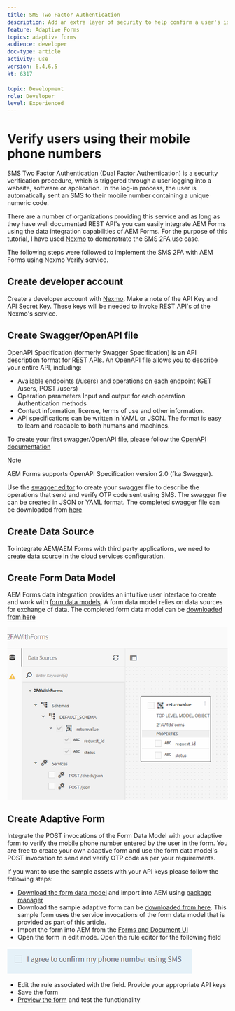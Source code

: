 ```yaml
---
title: SMS Two Factor Authentication
description: Add an extra layer of security to help confirm a user's identity when they want to perform certain activities
feature: Adaptive Forms
topics: adaptive forms
audience: developer
doc-type: article
activity: use
version: 6.4,6.5
kt: 6317

topic: Development
role: Developer
level: Experienced
---
```



# Verify users using their mobile phone numbers

SMS Two Factor Authentication (Dual Factor Authentication) is a security verification procedure, which is triggered through a user logging into a website, software or application. In the log-in process, the user is automatically sent an SMS to their mobile number containing a unique numeric code.

There are a number of organizations providing this service and as long as they have well documented REST API's you can easily integrate AEM Forms using the data integration capabilities of AEM Forms. For the purpose of this tutorial, I have used [Nexmo](https://developer.nexmo.com/verify/overview) to demonstrate the SMS 2FA use case.

The following steps were followed to implement the SMS 2FA with AEM Forms using Nexmo Verify service.

## Create developer account

Create a developer account with [Nexmo](https://dashboard.nexmo.com/sign-in). Make a note of the API Key and API Secret Key. These keys will be needed to invoke REST API's of the Nexmo's service.

## Create Swagger/OpenAPI file

OpenAPI Specification (formerly Swagger Specification) is an API description format for REST APIs. An OpenAPI file allows you to describe your entire API, including:

* Available endpoints (/users) and operations on each endpoint (GET /users, POST /users)
* Operation parameters Input and output for each operation
Authentication methods
* Contact information, license, terms of use and other information.
* API specifications can be written in YAML or JSON. The format is easy to learn and readable to both humans and machines. 

To create your first swagger/OpenAPI file, please follow the [OpenAPI documentation](https://swagger.io/docs/specification/2-0/basic-structure/)

>[!NOTE] 
> AEM Forms supports OpenAPI Specification version 2.0 (fka Swagger).

Use the [swagger editor](https://editor.swagger.io/) to create your swagger file to describe the operations that send and verify OTP code sent using SMS. The swagger file can be created in JSON or YAML format. The completed swagger file can be downloaded from [here](assets/two-factore-authentication-swagger.zip)

## Create Data Source

To integrate AEM/AEM Forms with third party applications, we need to [create data source](https://experienceleague.adobe.com/docs/experience-manager-learn/forms/ic-web-channel-tutorial/parttwo.html) in the cloud services configuration.

## Create Form Data Model

AEM Forms data integration provides an intuitive user interface to create and work with [form data models](https://experienceleague.adobe.com/docs/experience-manager-65/forms/form-data-model/create-form-data-models.html). A form data model relies on data sources for exchange of data.
The completed form data model can be [downloaded from here](assets/sms-2fa-fdm.zip)

![fdm](assets/2FA-fdm.PNG)

## Create Adaptive Form 

Integrate the POST invocations of the Form Data Model with your adaptive form to verify the mobile phone number entered by the user in the form. You are free to create your own adaptive form and use the form data model's POST invocation to send and verify OTP code as per your requirements. 

If you want to use the sample assets with your API keys please follow the following steps:

* [Download the form data model](assets/sms-2fa-fdm.zip) and import into AEM using [package manager](http://localhost:4502/crx/packmgr/index.jsp)
* Download the sample adaptive form can be [downloaded from here](assets/sms-2fa-verification-af.zip). This sample form uses the service invocations of the form data model that is provided as part of this article.
* Import the form into AEM from the [Forms and Document UI](http://localhost:4502/aem/forms.html/content/dam/formsanddocuments)
* Open the form in edit mode. Open the rule editor for the following field

![sms-send](assets/check-sms.PNG)

* Edit the rule associated with the field. Provide your appropriate API keys
* Save the form
* [Preview the form](http://localhost:4502/content/dam/formsanddocuments/sms-2fa-verification/jcr:content?wcmmode=disabled) and test the functionality


